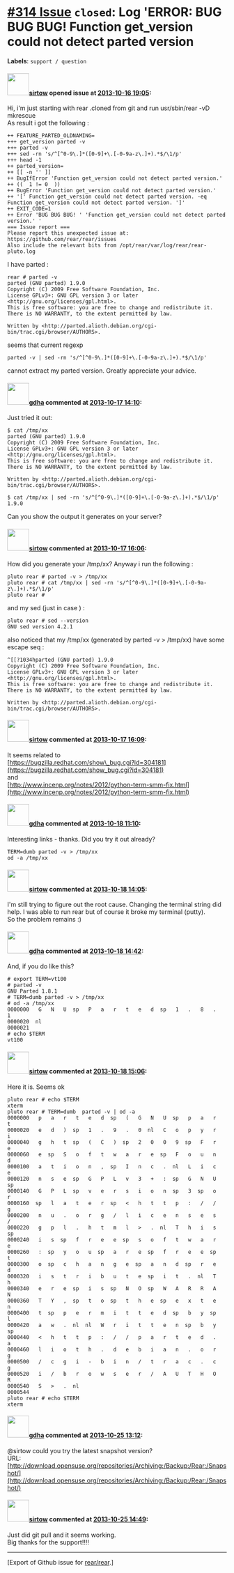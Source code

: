 [\#314 Issue](https://github.com/rear/rear/issues/314) `closed`: Log 'ERROR: BUG BUG BUG! Function get\_version could not detect parted version
===============================================================================================================================================

**Labels**: `support / question`

#### <img src="https://avatars.githubusercontent.com/u/5099104?v=4" width="50">[sirtow](https://github.com/sirtow) opened issue at [2013-10-16 19:05](https://github.com/rear/rear/issues/314):

Hi, i'm just starting with rear .cloned from git and run usr/sbin/rear
-vD mkrescue  
As result i got the following :


    ++ FEATURE_PARTED_OLDNAMING=
    +++ get_version parted -v
    +++ parted -v
    +++ sed -rn 's/^[^0-9\.]*([0-9]+\.[-0-9a-z\.]+).*$/\1/p'
    +++ head -1
    ++ parted_version=
    ++ [[ -n '' ]]
    ++ BugIfError 'Function get_version could not detect parted version.'
    ++ ((  1 != 0  ))
    ++ BugError 'Function get_version could not detect parted version.'
    ++ '[' Function get_version could not detect parted version. -eq Function get_version could not detect parted version. ']'
    ++ EXIT_CODE=1
    ++ Error 'BUG BUG BUG! ' 'Function get_version could not detect parted version.' '
    === Issue report ===
    Please report this unexpected issue at: https://github.com/rear/rear/issues
    Also include the relevant bits from /opt/rear/var/log/rear/rear-pluto.log

I have parted :


    rear # parted -v
    parted (GNU parted) 1.9.0
    Copyright (C) 2009 Free Software Foundation, Inc.
    License GPLv3+: GNU GPL version 3 or later <http://gnu.org/licenses/gpl.html>.
    This is free software: you are free to change and redistribute it.
    There is NO WARRANTY, to the extent permitted by law.

    Written by <http://parted.alioth.debian.org/cgi-bin/trac.cgi/browser/AUTHORS>.

seems that current regexp


    parted -v | sed -rn 's/^[^0-9\.]*([0-9]+\.[-0-9a-z\.]+).*$/\1/p'

cannot extract my parted version. Greatly appreciate your advice.

#### <img src="https://avatars.githubusercontent.com/u/888633?u=cdaeb31efcc0048d3619651aa18dd4b76e636b21&v=4" width="50">[gdha](https://github.com/gdha) commented at [2013-10-17 14:10](https://github.com/rear/rear/issues/314#issuecomment-26508749):

Just tried it out:

    $ cat /tmp/xx
    parted (GNU parted) 1.9.0
    Copyright (C) 2009 Free Software Foundation, Inc.
    License GPLv3+: GNU GPL version 3 or later <http://gnu.org/licenses/gpl.html>.
    This is free software: you are free to change and redistribute it.
    There is NO WARRANTY, to the extent permitted by law.

    Written by <http://parted.alioth.debian.org/cgi-bin/trac.cgi/browser/AUTHORS>.

    $ cat /tmp/xx | sed -rn 's/^[^0-9\.]*([0-9]+\.[-0-9a-z\.]+).*$/\1/p'
    1.9.0

Can you show the output it generates on your server?

#### <img src="https://avatars.githubusercontent.com/u/5099104?v=4" width="50">[sirtow](https://github.com/sirtow) commented at [2013-10-17 16:06](https://github.com/rear/rear/issues/314#issuecomment-26522058):

How did you generate your /tmp/xx? Anyway i run the following :


    pluto rear # parted -v > /tmp/xx
    pluto rear # cat /tmp/xx | sed -rn 's/^[^0-9\.]*([0-9]+\.[-0-9a-z\.]+).*$/\1/p'
    pluto rear #

and my sed (just in case ) :

    pluto rear # sed --version
    GNU sed version 4.2.1

also noticed that my /tmp/xx (generated by parted -v &gt; /tmp/xx) have
some escape seq :

    ^[[?1034hparted (GNU parted) 1.9.0
    Copyright (C) 2009 Free Software Foundation, Inc.
    License GPLv3+: GNU GPL version 3 or later <http://gnu.org/licenses/gpl.html>.
    This is free software: you are free to change and redistribute it.
    There is NO WARRANTY, to the extent permitted by law.

    Written by <http://parted.alioth.debian.org/cgi-bin/trac.cgi/browser/AUTHORS>.


#### <img src="https://avatars.githubusercontent.com/u/5099104?v=4" width="50">[sirtow](https://github.com/sirtow) commented at [2013-10-17 16:09](https://github.com/rear/rear/issues/314#issuecomment-26522383):

It seems related to  
[https://bugzilla.redhat.com/show\_bug.cgi?id=304181](https://bugzilla.redhat.com/show_bug.cgi?id=304181)  
and  
[http://www.incenp.org/notes/2012/python-term-smm-fix.html](http://www.incenp.org/notes/2012/python-term-smm-fix.html)

#### <img src="https://avatars.githubusercontent.com/u/888633?u=cdaeb31efcc0048d3619651aa18dd4b76e636b21&v=4" width="50">[gdha](https://github.com/gdha) commented at [2013-10-18 11:10](https://github.com/rear/rear/issues/314#issuecomment-26587728):

Interesting links - thanks. Did you try it out already?

    TERM=dumb parted -v > /tmp/xx
    od -a /tmp/xx

#### <img src="https://avatars.githubusercontent.com/u/5099104?v=4" width="50">[sirtow](https://github.com/sirtow) commented at [2013-10-18 14:05](https://github.com/rear/rear/issues/314#issuecomment-26598020):

I'm still trying to figure out the root cause. Changing the terminal
string did help. I was able to run rear but of course it broke my
terminal (putty).  
So the problem remains :)

#### <img src="https://avatars.githubusercontent.com/u/888633?u=cdaeb31efcc0048d3619651aa18dd4b76e636b21&v=4" width="50">[gdha](https://github.com/gdha) commented at [2013-10-18 14:42](https://github.com/rear/rear/issues/314#issuecomment-26601075):

And, if you do like this?

    # export TERM=vt100
    # parted -v
    GNU Parted 1.8.1
    # TERM=dumb parted -v > /tmp/xx
    # od -a /tmp/xx
    0000000   G   N   U  sp   P   a   r   t   e   d  sp   1   .   8   .   1
    0000020  nl
    0000021
    # echo $TERM
    vt100

#### <img src="https://avatars.githubusercontent.com/u/5099104?v=4" width="50">[sirtow](https://github.com/sirtow) commented at [2013-10-18 15:06](https://github.com/rear/rear/issues/314#issuecomment-26603120):

Here it is. Seems ok


    pluto rear # echo $TERM
    xterm
    pluto rear # TERM=dumb  parted -v | od -a
    0000000   p   a   r   t   e   d  sp   (   G   N   U  sp   p   a   r   t
    0000020   e   d   )  sp   1   .   9   .   0  nl   C   o   p   y   r   i
    0000040   g   h   t  sp   (   C   )  sp   2   0   0   9  sp   F   r   e
    0000060   e  sp   S   o   f   t   w   a   r   e  sp   F   o   u   n   d
    0000100   a   t   i   o   n   ,  sp   I   n   c   .  nl   L   i   c   e
    0000120   n   s   e  sp   G   P   L   v   3   +   :  sp   G   N   U  sp
    0000140   G   P   L  sp   v   e   r   s   i   o   n  sp   3  sp   o   r
    0000160  sp   l   a   t   e   r  sp   <   h   t   t   p   :   /   /   g
    0000200   n   u   .   o   r   g   /   l   i   c   e   n   s   e   s   /
    0000220   g   p   l   .   h   t   m   l   >   .  nl   T   h   i   s  sp
    0000240   i   s  sp   f   r   e   e  sp   s   o   f   t   w   a   r   e
    0000260   :  sp   y   o   u  sp   a   r   e  sp   f   r   e   e  sp   t
    0000300   o  sp   c   h   a   n   g   e  sp   a   n   d  sp   r   e   d
    0000320   i   s   t   r   i   b   u   t   e  sp   i   t   .  nl   T   h
    0000340   e   r   e  sp   i   s  sp   N   O  sp   W   A   R   R   A   N
    0000360   T   Y   ,  sp   t   o  sp   t   h   e  sp   e   x   t   e   n
    0000400   t  sp   p   e   r   m   i   t   t   e   d  sp   b   y  sp   l
    0000420   a   w   .  nl  nl   W   r   i   t   t   e   n  sp   b   y  sp
    0000440   <   h   t   t   p   :   /   /   p   a   r   t   e   d   .   a
    0000460   l   i   o   t   h   .   d   e   b   i   a   n   .   o   r   g
    0000500   /   c   g   i   -   b   i   n   /   t   r   a   c   .   c   g
    0000520   i   /   b   r   o   w   s   e   r   /   A   U   T   H   O   R
    0000540   S   >   .  nl
    0000544
    pluto rear # echo $TERM
    xterm

#### <img src="https://avatars.githubusercontent.com/u/888633?u=cdaeb31efcc0048d3619651aa18dd4b76e636b21&v=4" width="50">[gdha](https://github.com/gdha) commented at [2013-10-25 13:12](https://github.com/rear/rear/issues/314#issuecomment-27090736):

@sirtow could you try the latest snapshot version?  
URL:
[http://download.opensuse.org/repositories/Archiving:/Backup:/Rear:/Snapshot/](http://download.opensuse.org/repositories/Archiving:/Backup:/Rear:/Snapshot/)

#### <img src="https://avatars.githubusercontent.com/u/5099104?v=4" width="50">[sirtow](https://github.com/sirtow) commented at [2013-10-25 14:49](https://github.com/rear/rear/issues/314#issuecomment-27098438):

Just did git pull and it seems working.  
Big thanks for the support!!!!

------------------------------------------------------------------------

\[Export of Github issue for
[rear/rear](https://github.com/rear/rear).\]
